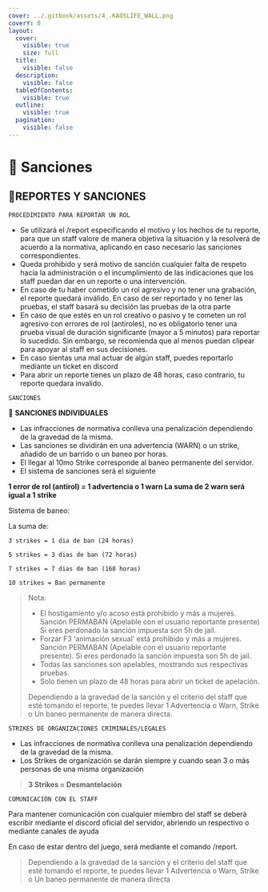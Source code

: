```yaml
---
cover: ../.gitbook/assets/4_.KAOSLIFE_WALL.png
coverY: 0
layout:
  cover:
    visible: true
    size: full
  title:
    visible: false
  description:
    visible: false
  tableOfContents:
    visible: true
  outline:
    visible: true
  pagination:
    visible: false
---
```


# 🚷 Sanciones

## 🚯REPORTES Y SANCIONES

```
PROCEDIMIENTO PARA REPORTAR UN ROL
```

* Se utilizará el /report especificando el motivo y los hechos de tu reporte, para que un staff valore de manera objetiva la situación y la resolverá de acuerdo a la normativa, aplicando en caso necesario las sanciones correspondientes.
* Queda prohibido y será motivo de sanción cualquier falta de respeto hacia la administración o el incumplimiento de las indicaciones que los staff puedan dar en un reporte o una intervención.
* En caso de tu haber cometido un rol agresivo y no tener una grabación, el reporte quedará inválido. En caso de ser reportado y no tener las pruebas, el staff basará su decisión las pruebas de la otra parte
* En caso de que estés en un rol creativo o pasivo y te cometen un rol agresivo con errores de rol (antiroles), no es obligatorio tener una prueba visual de duración significante (mayor a 5 minutos) para reportar lo sucedido. Sin embargo, se recomienda que al menos puedan clipear para apoyar al staff en sus decisiones.
* En caso sientas una mal actuar de algún staff, puedes reportarlo mediante un ticket en discord
* Para abrir un reporte tienes un plazo de 48 horas, caso contrario, tu reporte quedara invalido.

```
SANCIONES
```

🚯 **SANCIONES INDIVIDUALES**

* Las infracciones de normativa conlleva una penalización dependiendo de la gravedad de la misma.
* Las sanciones se dividirán en una advertencia (WARN) o un strike, añadido de un barrido o un baneo por horas.
* El llegar al 10mo Strike corresponde al baneo permanente del servidor.
* El sistema de sanciones será el siguiente

**1 error de rol (antirol) = 1 advertencia o 1 warn La suma de 2 warn será igual a 1 strike**

Sistema de baneo:

La suma de:

```
3 strikes = 1 dia de ban (24 horas)

5 strikes = 3 dias de ban (72 horas)

7 strikes = 7 dias de ban (168 horas)

10 strikes = Ban permanente
```

> Nota:&#x20;
>
> * El hostigamiento y/o acoso está prohibido y más a mujeres. Sanción PERMABAN (Apelable con el usuario reportante presente) Si eres perdonado la sanción impuesta son 5h de jail.&#x20;
> * Forzar F3 ‘animación sexual’ está prohibido y más a mujeres. Sanción PERMABAN (Apelable con el usuario reportante presente). Si eres perdonado la sanción impuesta son 5h de jail.
> * Todas las sanciones son apelables, mostrando sus respectivas pruebas.
> * Solo tienen un plazo de 48 horas para abrir un ticket de apelación.
>
>
>
> Dependiendo a la gravedad de la sanción y el criterio del staff que esté tomando el reporte, te puedes llevar 1 Advertencia o Warn, Strike o Un baneo permanente de manera directa.

```
STRIKES DE ORGANIZACIONES CRIMINALES/LEGALES
```

* Las infracciones de normativa conlleva una penalización dependiendo de la gravedad de la misma.
* Los Strikes de organización se darán siempre y cuando sean 3 o más personas de una misma organización

> **3 Strikes = Desmantelación**

```
COMUNICACIÓN CON EL STAFF
```

Para mantener comunicación con cualquier miembro del staff se deberá escribir mediante el discord oficial del servidor, abriendo un respectivo o mediante canales de ayuda

En caso de estar dentro del juego, será mediante el comando /report.

> Dependiendo a la gravedad de la sanción y el criterio del staff que esté tomando el reporte, te puedes llevar 1 Advertencia o Warn, Strike o Un baneo permanente de manera directa
